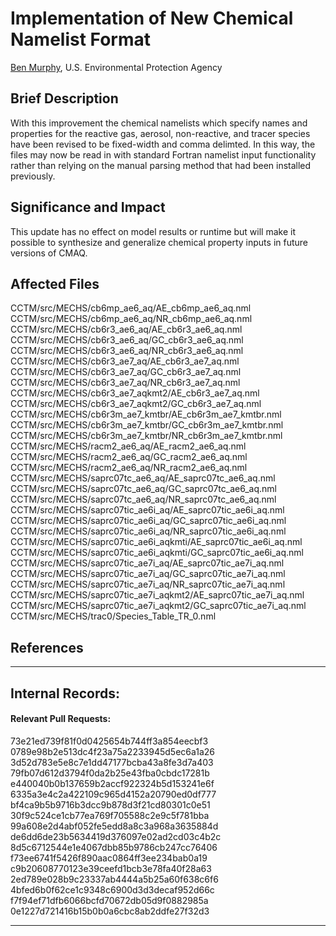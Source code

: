 # Implementation of New Chemical Namelist Format

[Ben Murphy](mailto:murphy.ben@epa.gov), U.S. Environmental Protection Agency

## Brief Description
With this improvement the chemical namelists which specify names and properties for the reactive gas, aerosol, non-reactive, and tracer species have been revised to be fixed-width and comma delimted. In this way, the files may now be read in with standard Fortran namelist input functionality rather than relying on the manual parsing method that had been installed previously. 

## Significance and Impact
This update has no effect on model results or runtime but will make it possible to synthesize and generalize chemical property inputs in future versions of CMAQ.

## Affected Files
CCTM/src/MECHS/cb6mp_ae6_aq/AE_cb6mp_ae6_aq.nml  
CCTM/src/MECHS/cb6mp_ae6_aq/NR_cb6mp_ae6_aq.nml  
CCTM/src/MECHS/cb6r3_ae6_aq/AE_cb6r3_ae6_aq.nml  
CCTM/src/MECHS/cb6r3_ae6_aq/GC_cb6r3_ae6_aq.nml  
CCTM/src/MECHS/cb6r3_ae6_aq/NR_cb6r3_ae6_aq.nml  
CCTM/src/MECHS/cb6r3_ae7_aq/AE_cb6r3_ae7_aq.nml  
CCTM/src/MECHS/cb6r3_ae7_aq/GC_cb6r3_ae7_aq.nml  
CCTM/src/MECHS/cb6r3_ae7_aq/NR_cb6r3_ae7_aq.nml  
CCTM/src/MECHS/cb6r3_ae7_aqkmt2/AE_cb6r3_ae7_aq.nml  
CCTM/src/MECHS/cb6r3_ae7_aqkmt2/GC_cb6r3_ae7_aq.nml  
CCTM/src/MECHS/cb6r3m_ae7_kmtbr/AE_cb6r3m_ae7_kmtbr.nml  
CCTM/src/MECHS/cb6r3m_ae7_kmtbr/GC_cb6r3m_ae7_kmtbr.nml  
CCTM/src/MECHS/cb6r3m_ae7_kmtbr/NR_cb6r3m_ae7_kmtbr.nml  
CCTM/src/MECHS/racm2_ae6_aq/AE_racm2_ae6_aq.nml  
CCTM/src/MECHS/racm2_ae6_aq/GC_racm2_ae6_aq.nml  
CCTM/src/MECHS/racm2_ae6_aq/NR_racm2_ae6_aq.nml  
CCTM/src/MECHS/saprc07tc_ae6_aq/AE_saprc07tc_ae6_aq.nml  
CCTM/src/MECHS/saprc07tc_ae6_aq/GC_saprc07tc_ae6_aq.nml  
CCTM/src/MECHS/saprc07tc_ae6_aq/NR_saprc07tc_ae6_aq.nml   
CCTM/src/MECHS/saprc07tic_ae6i_aq/AE_saprc07tic_ae6i_aq.nml  
CCTM/src/MECHS/saprc07tic_ae6i_aq/GC_saprc07tic_ae6i_aq.nml  
CCTM/src/MECHS/saprc07tic_ae6i_aq/NR_saprc07tic_ae6i_aq.nml  
CCTM/src/MECHS/saprc07tic_ae6i_aqkmti/AE_saprc07tic_ae6i_aq.nml  
CCTM/src/MECHS/saprc07tic_ae6i_aqkmti/GC_saprc07tic_ae6i_aq.nml  
CCTM/src/MECHS/saprc07tic_ae7i_aq/AE_saprc07tic_ae7i_aq.nml  
CCTM/src/MECHS/saprc07tic_ae7i_aq/GC_saprc07tic_ae7i_aq.nml  
CCTM/src/MECHS/saprc07tic_ae7i_aq/NR_saprc07tic_ae7i_aq.nml  
CCTM/src/MECHS/saprc07tic_ae7i_aqkmt2/AE_saprc07tic_ae7i_aq.nml  
CCTM/src/MECHS/saprc07tic_ae7i_aqkmt2/GC_saprc07tic_ae7i_aq.nml  
CCTM/src/MECHS/trac0/Species_Table_TR_0.nml  


## References

-----
## Internal Records:
#### Relevant Pull Requests:
73e21ed739f81f0d0425654b744ff3a854eecbf3  
0789e98b2e513dc4f23a75a2233945d5ec6a1a26  
3d52d783e5e8c7e1dd47177bcba43a8fe3d7a403  
79fb07d612d3794f0da2b25e43fba0cbdc17281b  
e440040b0b137659b2accf922324b5d153241e6f  
6335a3e4c2a422109c965d4152a20790ed0df777  
bf4ca9b5b9716b3dcc9b878d3f21cd80301c0e51  
30f9c524ce1cb77ea769f705588c2e9c5f781bba  
99a608e2d4abf052fe5edd8a8c3a968a3635884d  
de6dd6de23b5634419d376097e02ad2cd03c4b2c  
8d5c6712544e1e4067dbb85b9786cb247cc76406  
f73ee6741f5426f890aac0864ff3ee234bab0a19  
c9b20608770123e39ceefd1bcb3e78fa40f28a63  
2ed789e028b9c23337ab4444a5b25a60f638c6f6  
4bfed6b0f62ce1c9348c6900d3d3decaf952d66c  
f7f94ef71dfb6066bcfd70672db05d9f0882985a  
0e1227d721416b15b0b0a6cbc8ab2ddfe27f32d3  

-----


